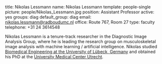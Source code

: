 title: Nikolas Lessmann
name: Nikolas Lessmann
template: people-single
picture: people/Nikolas_Lessmann.jpg
position: Assistant Professor
active: yes
groups: diag
default_group: diag
email: nikolas.lessmann@radboudumc.nl
office: Route 767, Room 27
type: faculty
telephone: +31 24 3614548

Nikolas Lessmann is a tenure-track researcher in the Diagnostic Image Analysis Group, where he is leading the research group on musculoskeletal image analysis with machine learning / artificial intelligence. Nikolas studied [Biomedical Engineering at the University of Lübeck, Germany](https://www.uni-luebeck.de/en/studies/degree-programmes/medical-engineering-science.html) and obtained his PhD at the [University Medical Center Utrecht](https://www.isi.uu.nl/).
